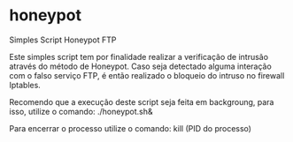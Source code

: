 # honeypot
Simples Script Honeypot FTP

Este simples script tem por finalidade realizar a verificação de intrusão através do método de Honeypot.
Caso seja detectado alguma interação com o falso serviço FTP, é então realizado o bloqueio do intruso no firewall Iptables.

Recomendo que a execução deste script seja feita em backgroung, para isso, utilize o comando: ./honeypot.sh&

Para encerrar o processo utilize o comando: kill (PID do processo)
